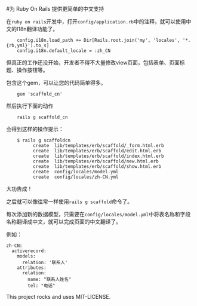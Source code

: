 #为 Ruby On Rails 提供更简单的中文支持

在`ruby on rails`开发中，打开`config/application.rb`中的注释，就可以使用中文的I18n翻译功能了。

```
    config.i18n.load_path += Dir[Rails.root.join('my', 'locales', '*.{rb,yml}').to_s]
    config.i18n.default_locale = :zh_CN
```

但真正的工作还没开始，开发者不得不大量修改view页面，包括表单、页面标题、操作按钮等。

包含这个gem，可以让您的代码简单得多。

```
    gem 'scaffold_cn'
```

然后执行下面的动作
```
    rails g scaffold_cn
```
会得到这样的操作提示：
```
    $ rails g scaffoldcn
          create  lib/templates/erb/scaffold/_form.html.erb
          create  lib/templates/erb/scaffold/edit.html.erb
          create  lib/templates/erb/scaffold/index.html.erb
          create  lib/templates/erb/scaffold/new.html.erb
          create  lib/templates/erb/scaffold/show.html.erb
          create  config/locales/model.yml
          create  config/locales/zh-CN.yml
```
大功告成！

之后就可以像往常一样使用`rails g scaffold`命令了。

每次添加新的数据模型，只需要在`config/locales/model.yml`中将表名称和字段名称翻译成中文，就可以完成页面的中文翻译了。

例如：
```
zh-CN:
  activerecord:
    models:
      relation: '联系人'
    attributes:
      relation:
        name: "联系人姓名"
        tel: "电话"
```

This project rocks and uses MIT-LICENSE.